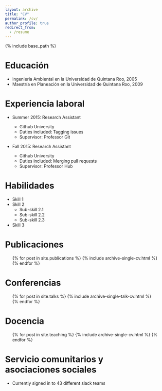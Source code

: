 ```yaml
---
layout: archive
title: "CV"
permalink: /cv/
author_profile: true
redirect_from:
  - /resume
---
```


{% include base_path %}

Educación
======
* Ingenieria Ambiental en la Universidad de Quintana Roo, 2005
* Maestría en Planeación en la Universidad de Quintana Roo, 2009

Experiencia laboral
======
* Summer 2015: Research Assistant
  * Github University
  * Duties included: Tagging issues
  * Supervisor: Professor Git

* Fall 2015: Research Assistant
  * Github University
  * Duties included: Merging pull requests
  * Supervisor: Professor Hub
  
Habilidades
======
* Skill 1
* Skill 2
  * Sub-skill 2.1
  * Sub-skill 2.2
  * Sub-skill 2.3
* Skill 3

Publicaciones
======
  <ul>{% for post in site.publications %}
    {% include archive-single-cv.html %}
  {% endfor %}</ul>
  
Conferencias
======
  <ul>{% for post in site.talks %}
    {% include archive-single-talk-cv.html %}
  {% endfor %}</ul>
  
Docencia
======
  <ul>{% for post in site.teaching %}
    {% include archive-single-cv.html %}
  {% endfor %}</ul>
  
Servicio comunitarios y asociaciones sociales
======
* Currently signed in to 43 different slack teams
